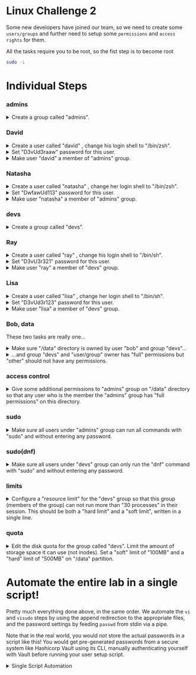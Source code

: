 # Linux Challenge 2

Some new developers have joined our team, so we need to create some `users/groups` and further need to setup some `permissions` and `access rights` for them.

All the tasks require you to be root, so the fist step is to become root

```bash
sudo -i
```

# Individual Steps

### admins

<details>
<summary>Create a group called "admins".</summary>

```bash
groupadd admins
```
</details>

### David

<details>
<summary>Create a user called "david" , change his login shell to "/bin/zsh".</summary>

```bash
useradd -s /bin/zsh david
```
</details>

<details>
<summary>Set "D3vUd3raaw" password for this user.</summary>

```bash
passwd david
```

Enter the given password and confirm it.
</details>

<details>
<summary>Make user "david" a member of "admins" group.</summary>

```bash
usermod -G admins david
```

</details>

### Natasha

<details>
<summary>Create a user called "natasha" , change her login shell to "/bin/zsh".</summary>

```bash
useradd -s /bin/zsh natasha
```
</details>

<details>
<summary>Set "DwfawUd113" password for this user.</summary>

```bash
passwd natasha
```

Enter the given password and confirm it.
</details>

<details>
<summary>Make user "natasha" a member of "admins" group.</summary>

```bash
usermod -G admins natasha
```

</details>

### devs

<details>
<summary>Create a group called "devs".</summary>

```bash
groupadd devs
```
</details>

### Ray

<details>
<summary>Create a user called "ray" , change his login shell to "/bin/sh".</summary>

```bash
useradd -s /bin/sh ray
```
</details>

<details>
<summary>Set "D3vU3r321" password for this user.</summary>

```bash
passwd ray
```

Enter the given password and confirm it.
</details>

<details>
<summary>Make user "ray" a member of "devs" group.</summary>

```bash
usermod -G devs ray
```

</details>

### Lisa

<details>
<summary>Create a user called "lisa" , change her login shell to "/bin/sh".</summary>

```bash
useradd -s /bin/sh lisa
```
</details>

<details>
<summary>Set "D3vUd3r123" password for this user.</summary>

```bash
passwd lisa
```

Enter the given password and confirm it.
</details>

<details>
<summary>Make user "lisa" a member of "devs" group.</summary>

```bash
usermod -G devs lisa
```

</details>

### Bob, data

These two tasks are really one...

<details>
<summary>Make sure "/data" directory is owned by user "bob" and group "devs"...</summary>

```bash
chown bob:devs /data
```

</details>

<details>
<summary>...and group "devs" and "user/group" owner has "full" permissions but "other" should not have any permissions.</summary>

```bash
chmod 770 /data
```

</details>

### access control

</details>

<details>
<summary>Give some additional permissions to "admins" group on "/data" directory so that any user who is the member the "admins" group has "full permissions" on this directory.</summary>

```bash
setfacl -m g:admins:rwx /data
```

[Manual page](https://linux.die.net/man/1/setfacl)

</details>

### sudo

<details>
<summary>Make sure all users under "admins" group can run all commands with "sudo" and without entering any password.</summary>

```bash
visudo
```

Enter the following line at the end of the file and save

```
%admins ALL=(ALL) NOPASSWD:ALL
```

</details>

### sudo(dnf)

<details>
<summary>Make sure all users under "devs" group can only run the "dnf" command with "sudo" and without entering any password.</summary>

```bash
visudo
```

Enter the following line at the end of the file and save

```
%devs ALL=(ALL) NOPASSWD:/usr/bin/dnf
```

</details>

### limits

<details>
<summary>Configure a "resource limit" for the "devs" group so that this group (members of the group) can not run more than "30 processes" in their session. This should be both a "hard limit" and a "soft limit", written in a single line.</summary>

```bash
vi /etc/security/limits.conf
```

Enter the following line at the end of the file and save

```
@devs            -       nproc           30
```
</details>

### quota

<details>
<summary>Edit the disk quota for the group called "devs". Limit the amount of storage space it can use (not inodes). Set a "soft" limit of "100MB" and a "hard" limit of "500MB" on "/data" partition.</summary>

First, determine the device path for `/data`

```bash
mount | grep '/data'
```

Then set the quota on the device

```bash
setquota -g devs 100M 500M 0 0 /dev/vdb1
```

[Manual page](https://linux.die.net/man/8/setquota)

</details>

# Automate the entire lab in a single script!

Pretty much everything done above, in the same order. We automate the `vi` and `visudo` steps by using the append redirection to the appropriate files, and the password settings by feeding `passwd` from stdin via a pipe.

Note that in the real world, you would *not* store the actual passwords in a script like this! You would get pre-generated passwords from a secure system like Hashicorp Vault using its CLI, manually authenticating yourself with Vault before running your user setup script.

<details>
<summary>Single Script Automation</summary>

```bash
# Start lab and paste this entire script to the command prompt.
# When it completes, press the check button.
sudo -i


#################################
#
# admins
#
#################################

# Create a group called "admins"
groupadd admins

#################################
#
# David
#
#################################

# Create a user called "david" , change his login shell to "/bin/zsh"
useradd -s /bin/zsh david
# and set "D3vU3r321" password for this user
echo "D3vUd3raaw" | passwd --stdin david
# Make user "david" a member of "admins" group.
usermod -G admins david

#################################
#
# Natasha
#
#################################

# Create a user called "natasha" , change her login shell to "/bin/zsh"
useradd -s /bin/zsh natasha
# and set "DwfawUd113" password for this user
echo "DwfawUd113" | passwd --stdin natasha
# Make user "natasha" a member of "admins" group.
usermod -G admins natasha

#################################
#
# devs
#
################################## Make sure all users under "admins" group can run all commands with "sudo" and without entering any password.

# Create a group called "devs"
groupadd devs

#################################
#
# ray
#
################################## Make sure all users under "admins" group can run all commands with "sudo" and without entering any password.

# Create a user called "ray" , change his login shell to "/bin/sh"
useradd -s /bin/sh ray
# and set "D3vU3r321" password for this user
echo "D3vU3r321" | passwd --stdin ray
# Make user "ray" a member of "devs" group.
usermod -G devs ray

#################################
#
# lisa
#
##################################

# Create a user called "lisa" , change her login shell to "/bin/sh"
useradd -s /bin/sh lisa
# and set "D3vU3r321" password for this user
echo "D3vUd3r123" | passwd --stdin lisa
# Make user "lisa" a member of "devs" group.
usermod -G devs lisa

#################################
#
# bob, data
#
#################################

# Make sure "/data" directory is owned by user "bob" and group "devs"
chown bob:devs /data
# group "devs" and "user/group" owner has "full" permissions but "other" should not have any permissions.
chmod 770 /data


#################################
#
# access control
#
#################################

# Give some additional permissions to "admins" group on "/data" directory so that any user who is the member the "admins" group has "full permissions" on this directory.
setfacl -m g:admins:rwx /data


#################################
#
# Sudo
#
##################################

# Make sure all users under "admins" group can run all commands with "sudo" and without entering any password.
echo '%admins ALL=(ALL) NOPASSWD:ALL' >> /etc/sudoers

#################################
#
# sudo(dnf)
#
##################################

# Make sure all users under "devs" group can only run the "dnf" command with "sudo" and without entering any password
echo '%devs ALL=(ALL) NOPASSWD:/usr/bin/dnf' >> /etc/sudoers

#################################
#
# limits
#
#################################

#Configure a "resource limit" for the "devs" group ...
echo '@devs            -       nproc           30' >> /etc/security/limits.conf

#################################
#
# quota
#
#################################

# Edit the disk quota for the group called "devs"...
setquota -g devs 100M 500M 0 0 /dev/vdb1

